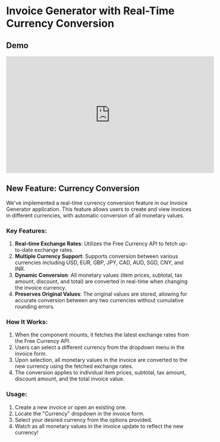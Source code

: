 # Invoice Generator with Real-Time Currency Conversion

## Demo
<iframe width="560" height="315" src="https://studio.youtube.com/video/mGWt7YCC9P4/" frameborder="0" allowfullscreen></iframe>


## New Feature: Currency Conversion

We've implemented a real-time currency conversion feature in our Invoice Generator application. This feature allows users to create and view invoices in different currencies, with automatic conversion of all monetary values.

### Key Features:

1. **Real-time Exchange Rates**: Utilizes the Free Currency API to fetch up-to-date exchange rates.
2. **Multiple Currency Support**: Supports conversion between various currencies including USD, EUR, GBP, JPY, CAD, AUD, SGD, CNY, and INR.
3. **Dynamic Conversion**: All monetary values (item prices, subtotal, tax amount, discount, and total) are converted in real-time when changing the invoice currency.
4. **Preserves Original Values**: The original values are stored, allowing for accurate conversion between any two currencies without cumulative rounding errors.

### How It Works:

1. When the component mounts, it fetches the latest exchange rates from the Free Currency API.
2. Users can select a different currency from the dropdown menu in the invoice form.
3. Upon selection, all monetary values in the invoice are converted to the new currency using the fetched exchange rates.
4. The conversion applies to individual item prices, subtotal, tax amount, discount amount, and the total invoice value.

### Usage:

1. Create a new invoice or open an existing one.
2. Locate the "Currency" dropdown in the invoice form.
3. Select your desired currency from the options provided.
4. Watch as all monetary values in the invoice update to reflect the new currency!

